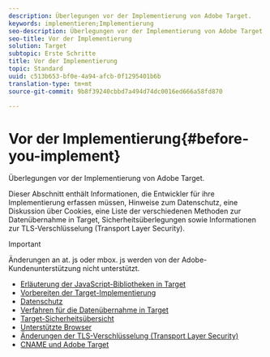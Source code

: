```yaml
---
description: Überlegungen vor der Implementierung von Adobe Target.
keywords: implementieren;Implementierung
seo-description: Überlegungen vor der Implementierung von Adobe Target.
seo-title: Vor der Implementierung
solution: Target
subtopic: Erste Schritte
title: Vor der Implementierung
topic: Standard
uuid: c513b653-bf0e-4a94-afcb-0f1295401b6b
translation-type: tm+mt
source-git-commit: 9b8f39240cbbd7a494d74dc0016ed666a58fd870

---
```



# Vor der Implementierung{#before-you-implement}

Überlegungen vor der Implementierung von Adobe Target.

Dieser Abschnitt enthält Informationen, die Entwickler für ihre Implementierung erfassen müssen, Hinweise zum Datenschutz, eine Diskussion über Cookies, eine Liste der verschiedenen Methoden zur Datenübernahme in Target, Sicherheitsüberlegungen sowie Informationen zur TLS-Verschlüsselung (Transport Layer Security).

>[!IMPORTANT]
>
>Änderungen an at. js oder mbox. js werden von der Adobe-Kundenunterstützung nicht unterstützt.

- [Erläuterung der JavaScript-Bibliotheken in Target](target-implement.md)
- [Vorbereiten der Target-Implementierung](prepare-to-implement-target.md)
- [Datenschutz](c-privacy/privacy.md)
- [Verfahren für die Datenübernahme in Target](c-methods-to-get-data-into-target/methods-to-get-data-into-target.md)
- [Target-Sicherheitsübersicht](target-security-overview.md)
- [Unterstützte Browser](supported-browsers.md)
- [Änderungen der TLS-Verschlüsselung (Transport Layer Security)](tls-transport-layer-security-encryption.md)
- [CNAME und Adobe Target](implement-cname-support-in-target.md)